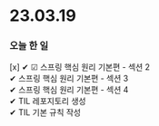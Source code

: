 # 23.03.19
### 오늘  한 일
 [x] ✔ ☑ 스프링 핵심 원리 기본편 - 섹션 2 <br>
✔ 스프링 핵심 원리 기본편 - 섹션 3 <br>
✔ 스프링 핵심 원리 기본편 - 섹션 4 <br>
✔ TIL 레포지토리 생성 <br>
✔ TIL 기본 규칙 작성 <br> 